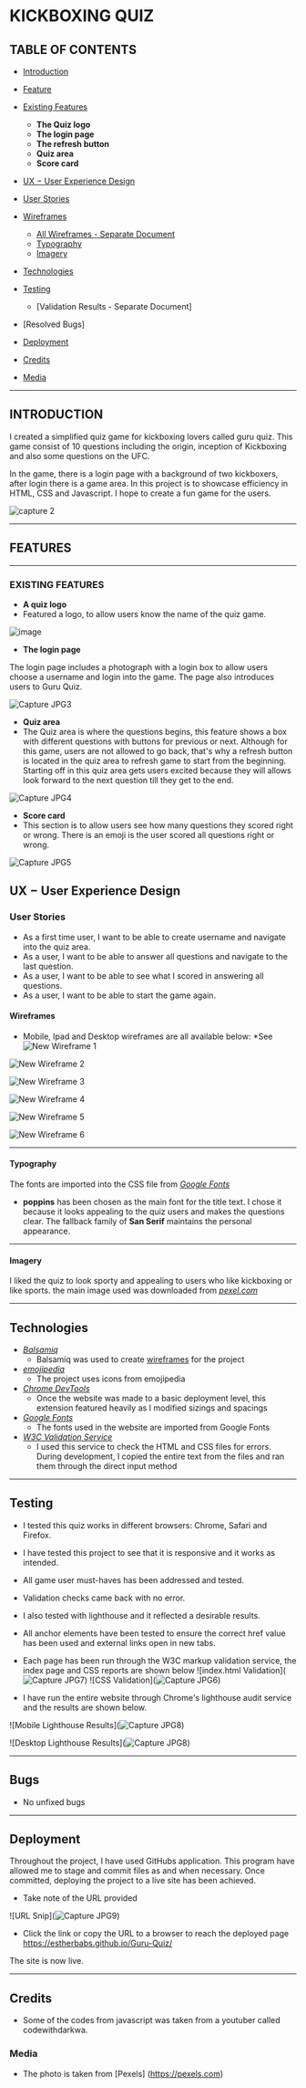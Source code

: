 # KICKBOXING QUIZ



## TABLE OF CONTENTS
- [Introduction](#Introduction)
- [Feature](#Feature)
- [Existing Features](#Existing-Features)
   - __The Quiz logo__
   - __The login page__
   - __The refresh button__
   - __Quiz area__
   - __Score card__
- [UX &#8722; User Experience Design](#UX-&#8722;-User-Experience-Design)
- [User Stories](#user-stories)
- [Wireframes](#Wireframes)
    - [All Wireframes - Separate Document](./readme-content/wireframes)
    - [Typography](#Typography)
    - [Imagery](#Imagery)

- [Technologies](#Technologies)
- [Testing](#Testing)
    - [Validation Results - Separate Document]
- [Resolved Bugs]
- [Deployment](#Deployment)
- [Credits](#Credits)
- [Media](#Media)
   
***

## INTRODUCTION
I created a simplified quiz game for kickboxing lovers called guru quiz. This game consist of 10 questions including the origin, inception of Kickboxing and also some questions on the UFC.

In the game, there is a login page with a background of two kickboxers, after login there is a game area. In this project is to showcase efficiency in HTML, CSS and Javascript. I hope to create a fun game for the users.


![capture 2](https://user-images.githubusercontent.com/108898698/201009623-3e8a5b4f-a47d-4556-825d-db4dddf0adef.JPG)

***
## FEATURES
***
### EXISTING FEATURES
- __A quiz logo__
- Featured a logo, to allow users know the name of the quiz game.


![image](https://user-images.githubusercontent.com/108898698/201007326-54eddf4d-77d6-4d78-b305-1358f4da4e72.png)

- __The login page__

The login page includes a photograph with a login box to allow users choose a username and login into the game. The page also introduces users to Guru Quiz.

![Capture JPG3](https://user-images.githubusercontent.com/108898698/201025775-bde501b1-3de3-4ecd-ba88-41ef582e61b2.JPG)

- __Quiz area__
- The Quiz area is where the questions begins, this feature shows a box with different questions with buttons for previous or next. Although for this game, users are not allowed to go back, that's why a refresh button is located in the quiz area to refresh game to start from the beginning. Starting off in this quiz area gets users excited because they will allows look forward to the next question till they get to the end.
 

![Capture JPG4](https://user-images.githubusercontent.com/108898698/201026310-dbd7b29e-7d1e-409a-aad0-dc20e67cc21c.JPG)


- __Score card__
- This section is to allow users see how many questions they scored right or wrong. There is an emoji is the user scored all questions right or wrong.

![Capture JPG5](https://user-images.githubusercontent.com/108898698/201027488-a51850a3-6815-4b27-b8e5-2aa7c3477917.JPG)


## UX &#8722; User Experience Design
### User Stories
 
- As a first time user, I want to be able to create username and navigate into the quiz area.
- As a user, I want to be able to answer all questions and navigate to the last question.
- As a user, I want to be able to see what I scored in answering all questions.
- As a user, I want to be able to start the game again.


#### Wireframes
<!-- wireframe images and link to more -->
- Mobile, Ipad and Desktop wireframes are all available below:
*See
![New Wireframe 1](https://user-images.githubusercontent.com/108898698/201029580-288e14d9-6f9a-41c2-b1ba-68028dea6475.png)

![New Wireframe 2](https://user-images.githubusercontent.com/108898698/201029697-fda6d88c-c31f-45fc-8094-23f7e464e018.png)

![New Wireframe 3](https://user-images.githubusercontent.com/108898698/201029759-a0cd1e43-7452-42d5-b7f2-5564f44a1648.png)

![New Wireframe 4](https://user-images.githubusercontent.com/108898698/201029884-463987c5-5f4c-42c9-a6a8-eccb2940e104.png)

![New Wireframe 5](https://user-images.githubusercontent.com/108898698/201029978-d2af2a71-95a7-4176-9c0c-ff5b18b73b98.png)

![New Wireframe 6](https://user-images.githubusercontent.com/108898698/201030067-8008eec0-fe1a-400e-9511-71305e3180d0.png)
***
#### Typography
 The fonts are imported into the CSS file from *[Google Fonts](https://fonts.google.com/)*
- **poppins** has been chosen as the main font for the title text. I chose it because it looks appealing to the quiz users and makes the questions clear. The fallback family of **San Serif** maintains the personal appearance.
***
#### Imagery
I liked the quiz to look sporty and appealing to users who like kickboxing or like sports. the main image used was downloaded from *[pexel.com](https://pexel.com/)*
***

## Technologies

- *[Balsamiq](https://balsamiq.com/)*
    - Balsamiq was used to create [wireframes](./readme-content/wireframe) for the project
- *[emojipedia](https://emojipedia.org/)*
    - The project uses icons from emojipedia
- *[Chrome DevTools](https://developer.chrome.com/docs/devtools/)*
    - Once the website was made to a basic deployment level, this extension featured heavily as I modified sizings and spacings
- *[Google Fonts](https://fonts.google.com/)*
    - The fonts used in the website are imported from Google Fonts
- *[W3C Validation Service](validator.w3.org)*
    - I used this service to check the HTML and CSS files for errors. During development, I copied the entire text from the files and ran them through the direct input method
***
## Testing
- I tested this quiz works in different browsers: Chrome, Safari and Firefox.
- I have tested this project to see that it is responsive and it works as intended.
- All game user must-haves has been addressed and tested.
- Validation checks came back with no error.
- I also tested with lighthouse and it reflected a desirable results.
- All anchor elements have been tested to ensure the correct href value has been used and external links open in new tabs.
- Each page has been run through the W3C markup validation service, the index page and CSS reports are shown below
![index.html Validation](![Capture JPG7](https://user-images.githubusercontent.com/108898698/201038113-5dccb870-c6c6-4d88-9cf2-835a6765b5c8.JPG))
![CSS Validation](![Capture JPG6](https://user-images.githubusercontent.com/108898698/201036182-c99dff60-d123-41e3-925e-c8a0ef38bfb8.JPG))

- I have run the entire website through Chrome's lighthouse audit service and the results are shown below.

![Mobile Lighthouse Results](![Capture JPG8](https://user-images.githubusercontent.com/108898698/201039481-3749f0fc-17ab-4a2d-8fee-1378d28fcbc0.JPG))

![Desktop Lighthouse Results](![Capture JPG8](https://user-images.githubusercontent.com/108898698/201039481-3749f0fc-17ab-4a2d-8fee-1378d28fcbc0.JPG))
***
## Bugs
- No unfixed bugs
***
## Deployment
Throughout the project, I have used GitHubs application. This program have allowed me to stage and commit files as and when necessary. Once committed, deploying the project to a live site has been achieved.


- Take note of the URL provided

![URL Snip](![Capture JPG9](https://user-images.githubusercontent.com/108898698/201040498-50aa4af7-cb70-4e62-9960-fb1cf7cb3e8d.JPG))

- Click the link or copy the URL to a browser to reach the deployed page
https://estherbabs.github.io/Guru-Quiz/

The site is now live.
***
## Credits
- Some of the codes from javascript was taken from a youtuber called codewithdarkwa.


### Media
- The photo is taken from [Pexels] (https://pexels.com)
